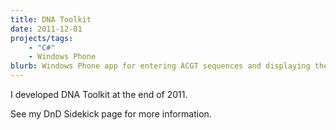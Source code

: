 ```yaml
---
title: DNA Toolkit
date: 2011-12-01
projects/tags:
    - "C#"
    - Windows Phone
blurb: Windows Phone app for entering ACGT sequences and displaying the names of the entered sequences.
---
```

I developed DNA Toolkit at the end of 2011.

See my DnD Sidekick page for more information.
